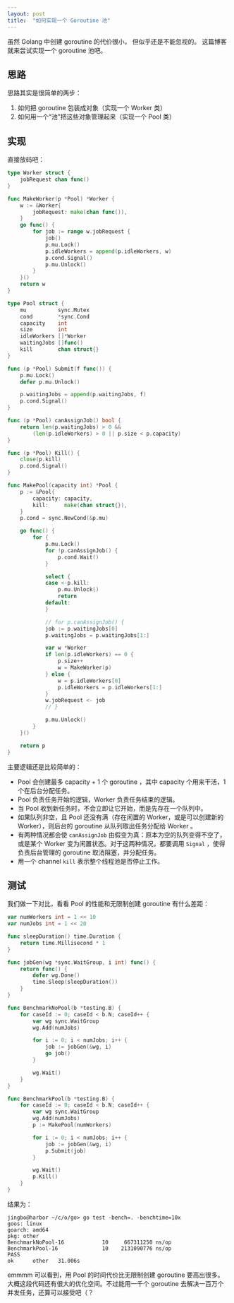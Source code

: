 ```yaml
---
layout: post
title:  "如何实现一个 Goroutine 池"
---
```


虽然 Golang 中创建 goroutine 的代价很小，
但似乎还是不能忽视的。
这篇博客就来尝试实现一个 goroutine 池吧。

## 思路

思路其实是很简单的两步：
1. 如何把 goroutine 包装成对象（实现一个 Worker 类）
2. 如何用一个“池”把这些对象管理起来（实现一个 Pool 类）

## 实现

直接放码吧：

```go
type Worker struct {
	jobRequest chan func()
}

func MakeWorker(p *Pool) *Worker {
	w := &Worker{
		jobRequest: make(chan func()),
	}
	go func() {
		for job := range w.jobRequest {
			job()
			p.mu.Lock()
			p.idleWorkers = append(p.idleWorkers, w)
			p.cond.Signal()
			p.mu.Unlock()
		}
	}()
	return w
}

type Pool struct {
	mu          sync.Mutex
	cond        *sync.Cond
	capacity    int
	size        int
	idleWorkers []*Worker
	waitingJobs []func()
	kill        chan struct{}
}

func (p *Pool) Submit(f func()) {
	p.mu.Lock()
	defer p.mu.Unlock()

	p.waitingJobs = append(p.waitingJobs, f)
	p.cond.Signal()
}

func (p *Pool) canAssignJob() bool {
	return len(p.waitingJobs) > 0 &&
		(len(p.idleWorkers) > 0 || p.size < p.capacity)
}

func (p *Pool) Kill() {
	close(p.kill)
	p.cond.Signal()
}

func MakePool(capacity int) *Pool {
	p := &Pool{
		capacity: capacity,
		kill:     make(chan struct{}),
	}
	p.cond = sync.NewCond(&p.mu)

	go func() {
		for {
			p.mu.Lock()
			for !p.canAssignJob() {
				p.cond.Wait()
			}

			select {
			case <-p.kill:
				p.mu.Unlock()
				return
			default:
			}

			// for p.canAssignJob() {
			job := p.waitingJobs[0]
			p.waitingJobs = p.waitingJobs[1:]

			var w *Worker
			if len(p.idleWorkers) == 0 {
				p.size++
				w = MakeWorker(p)
			} else {
				w = p.idleWorkers[0]
				p.idleWorkers = p.idleWorkers[1:]
			}
			w.jobRequest <- job
			// }

			p.mu.Unlock()
		}
	}()

	return p
}
```

主要逻辑还是比较简单的：
- Pool 会创建最多 capacity + 1 个 goroutine ，其中 capacity 个用来干活，1 个在后台分配任务。
- Pool 负责任务开始的逻辑，Worker 负责任务结束的逻辑。
- 当 Pool 收到新任务时，不会立即让它开始，而是先存在一个队列中。
- 如果队列非空，且 Pool 还没有满（存在闲置的 Worker，或是可以创建新的 Worker），则后台的 goroutine 从队列取出任务分配给 Worker 。
- 有两种情况都会使 `canAssignJob` 由假变为真：原本为空的队列变得不空了，或是某个 Worker 变为闲置状态。对于这两种情况，都要调用 `Signal` ，使得负责后台管理的 goroutine 取消阻塞，并分配任务。
- 用一个 channel `kill` 表示整个线程池是否停止工作。

## 测试

我们做一下对比，看看 Pool 的性能和无限制创建 goroutine 有什么差距：

```go
var numWorkers int = 1 << 10
var numJobs int = 1 << 20

func sleepDuration() time.Duration {
	return time.Millisecond * 1
}

func jobGen(wg *sync.WaitGroup, i int) func() {
	return func() {
		defer wg.Done()
		time.Sleep(sleepDuration())
	}
}

func BenchmarkNoPool(b *testing.B) {
	for caseId := 0; caseId < b.N; caseId++ {
		var wg sync.WaitGroup
		wg.Add(numJobs)

		for i := 0; i < numJobs; i++ {
			job := jobGen(&wg, i)
			go job()
		}

		wg.Wait()
	}
}

func BenchmarkPool(b *testing.B) {
	for caseId := 0; caseId < b.N; caseId++ {
		var wg sync.WaitGroup
		wg.Add(numJobs)
		p := MakePool(numWorkers)

		for i := 0; i < numJobs; i++ {
			job := jobGen(&wg, i)
			p.Submit(job)
		}

		wg.Wait()
		p.Kill()
	}
}
```

结果为：

```
jingbo@harbor ~/c/o/go> go test -bench=. -benchtime=10x
goos: linux
goarch: amd64
pkg: other
BenchmarkNoPool-16    	      10	 667311250 ns/op
BenchmarkPool-16      	      10	2131090776 ns/op
PASS
ok  	other	31.006s
```

emmmm 可以看到，用 Pool 的时间代价比无限制创建 goroutine 要高出很多。大概这段代码还有很大的优化空间。不过能用一千个 goroutine 去解决一百万个并发任务，还算可以接受吧（？
